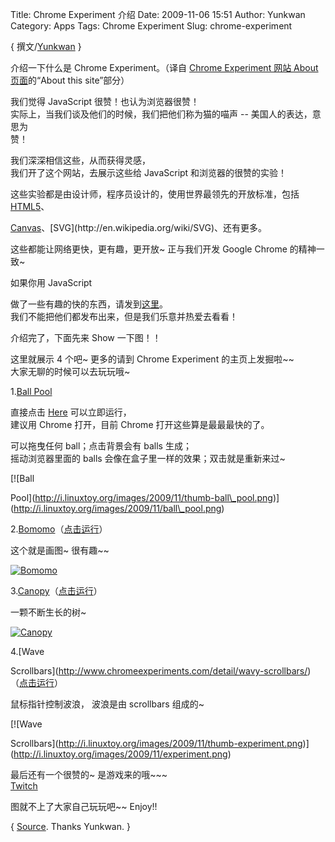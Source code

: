 Title: Chrome Experiment 介绍
Date: 2009-11-06 15:51
Author: Yunkwan
Category: Apps
Tags: Chrome Experiment
Slug: chrome-experiment

{ 撰文/[Yunkwan](http://kwanlife.yo2.cn) }

介绍一下什么是 Chrome Experiment。（译自 [Chrome Experiment 网站 About  
页面](http://www.chromeexperiments.com/about/)的“About this site”部分）

我们觉得 JavaScript 很赞！也认为浏览器很赞！  
实际上，当我们谈及他们的时候，我们把他们称为猫的喵声 --
美国人的表达，意思为  
赞！

我们深深相信这些，从而获得灵感，  
我们开了这个网站，去展示这些给 JavaScript 和浏览器的很赞的实验！

这些实验都是由设计师，程序员设计的，使用世界最领先的开放标准，包括  
[HTML5](http://en.wikipedia.org/wiki/HTML\_5)、  

[Canvas](http://en.wikipedia.org/wiki/Canvas\_(HTML\_element))、[SVG](http://en.wikipedia.org/wiki/SVG)、还有更多。

这些都能让网络更快，更有趣，更开放~ 正与我们开发 Google Chrome
的精神一致~

如果你用 JavaScript  

做了一些有趣的快的东西，请发到[这里](http://www.chromeexperiments.com/submit/)。  
我们不能把他们都发布出来，但是我们乐意并热爱去看看！

介绍完了，下面先来 Show 一下图！！

这里就展示 4 个吧~ 更多的请到 Chrome Experiment 的主页上发掘啦~~  
大家无聊的时候可以去玩玩哦~

1.[Ball Pool](http://www.chromeexperiments.com/detail/ball-pool/)

直接点击
[Here](http://mrdoob.com/projects/chromeexperiments/ball\_pool/)
可以立即运行，  
建议用 Chrome 打开，目前 Chrome 打开这些算是最最最快的了。

可以拖曳任何 ball；点击背景会有 balls 生成；  
摇动浏览器里面的 balls 会像在盒子里一样的效果；双击就是重新来过~

[![Ball  

Pool](http://i.linuxtoy.org/images/2009/11/thumb-ball\_pool.png)](http://i.linuxtoy.org/images/2009/11/ball\_pool.png)

2.[Bomomo](http://www.chromeexperiments.com/detail/bomomo/)（[点击运行](http://bomomo.com/)）

这个就是画图~ 很有趣~~

[![Bomomo](http://i.linuxtoy.org/images/2009/11/thumb-bomomo.png)](http://i.linuxtoy.org/images/2009/11/bomomo.png)

3.[Canopy](http://www.chromeexperiments.com/detail/canopy/)（[点击运行](http://onecm.com/projects/canopy)）

一颗不断生长的树~

[![Canopy](http://i.linuxtoy.org/images/2009/11/thumb-canopy.png)](http://i.linuxtoy.org/images/2009/11/canopy.png)

4.[Wave  

Scrollbars](http://www.chromeexperiments.com/detail/wavy-scrollbars/)（[点击运行](http://the389.com/experiment/)）

鼠标指针控制波浪， 波浪是由 scrollbars 组成的~

[![Wave  

Scrollbars](http://i.linuxtoy.org/images/2009/11/thumb-experiment.png)](http://i.linuxtoy.org/images/2009/11/experiment.png)

最后还有一个很赞的~ 是游戏来的哦~~~   
[Twitch](http://www.chromeexperiments.com/detail/twitch/)

图就不上了大家自己玩玩吧~~ Enjoy!!

{ [Source](http://kwanlife.yo2.cn/articles/chrome-experiment.html).
Thanks Yunkwan. }
